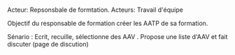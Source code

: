 
# 

Acteur: Repsonsbale de formtation.
Acteurs: Travail d'équipe 

Objectif du responsable de formation créer les AATP de sa formation.

Sénario :
Ecrit, recuille, sélectionne des AAV .
Propose une liste d'AAV et fait discuter (page de discution)




